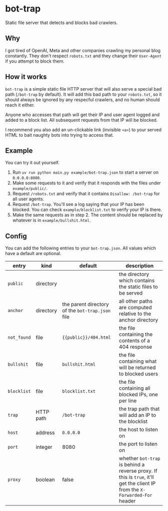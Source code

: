 # bot-trap

Static file server that detects and blocks bad crawlers.


## Why

I got tired of OpenAI, Meta and other companies crawling my personal blog constantly. They don't respect `robots.txt` and they change their `User-Agent` if you attempt to block them.


## How it works

`bot-trap` is a simple static file HTTP server that will also serve a special bad path (`/bot-trap` by default). It will add this bad path to your `robots.txt`, so it should always be ignored by any respecful crawlers, and no human should reach it either.

Anyone who accesses that path will get their IP and user agent logged and added to a block list. All subsequent requests from that IP will be blocked.

I recommend you also add an un-clickable link (invisible `<a>`) to your served HTML to bait naughty bots into trying to access that.


## Example

You can try it out yourself.

1. Run `uv run python main.py example/bot-trap.json` to start a server on `0.0.0.0:8080`. 
2. Make some requests to it and verify that it responds with the files under `example/public/`.
3. Request `/robots.txt` and verify that it contains `Disallow: /bot-trap` for all user agents.
4. Request `/bot-trap`. You'll see a log saying that your IP has been blocked. You can check `example/blocklist.txt` to verify your IP is there.
5. Make the same requests as in step 2. The content should be replaced by whatever is in `example/bullshit.html`.


## Config

You can add the following entries to your `bot-trap.json`. All values which have a default are optional.

entry         | kind      | default                                          | description
------------- | --------- | ------------------------------------------------ | -------------------------------------------------------------------------
`public`      | directory |                                                  | the directory which contains the static files to be served
`anchor`      | directory | the parent directory of the `bot-trap.json` file | all other paths are computed relative to the anchor directory
`not_found`   | file      | `{{public}}/404.html`                            | the file containing the contents of a 404 response
`bullshit`    | file      | `bullshit.html`                                  | the file containing what will be returned to blocked users
`blocklist`   | file      | `blocklist.txt`                                  | the file containing all blocked IPs, one per line
`trap`        | HTTP path | `/bot-trap`                                      | the trap path that will add an IP to the blocklist
`host`        | address   | `0.0.0.0`                                        | the host to listen on
`port`        | integer   | 8080                                             | the port to listen on
`proxy`       | boolean   | false                                            | whether `bot-trap` is behind a reverse proxy. If this is `true`, it'll get the client IP from the `X-Forwarded-For` header

